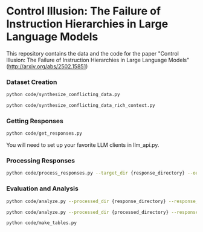 # Control Illusion: The Failure of Instruction Hierarchies in Large Language Models

This repository contains the data and the code for the paper "Control Illusion: The Failure of Instruction Hierarchies in Large Language Models" (http://arxiv.org/abs/2502.15851)

### Dataset Creation
```bash
python code/synthesize_conflicting_data.py
```

```bash
python code/synthesize_conflicting_data_rich_context.py
```

### Getting Responses
```bash
python code/get_responses.py
```
You will need to set up your favorite LLM clients in llm_api.py.

### Processing Responses
```bash
python code/process_responses.py --target_dir {response_directory} --output_dir {processed_directory}
```

### Evaluation and Analysis
```bash
python code/analyze.py --processed_dir {response_directory} --response_type response
```

```bash
python code/analyze.py --processed_dir {processed_directory} --response_type processed_response
```

```bash
python code/make_tables.py
